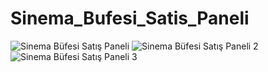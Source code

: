 # Sinema_Bufesi_Satis_Paneli
![Sinema Büfesi Satış Paneli](https://github.com/yagmurttk/Sinema_Bufesi_Satis_Paneli/assets/126063227/09b214be-b3ea-4e43-9712-af231a6f1ad4)
![Sinema Büfesi Satış Paneli 2](https://github.com/yagmurttk/Sinema_Bufesi_Satis_Paneli/assets/126063227/b8567ca5-140f-483c-8fad-586ac9ab70a1)
![Sinema Büfesi Satış Paneli 3](https://github.com/yagmurttk/Sinema_Bufesi_Satis_Paneli/assets/126063227/923ad12d-3860-4ca8-9ca8-5683112a2292)
